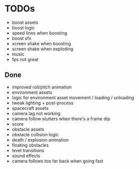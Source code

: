# TODOs

- boost assets
- boost logic
- speed lines when boosting
- boost sfx
- screen shake when boosting
- screen shake when exploding
- music
- fps not great

## Done
- improved roll/pitch animation
- environment assets
- logic for environment asset movement / loading / unloading
- tweak lighting + post-process
- spacecraft assets
- camera lag not working
- camera follow stutters when there's a frame dip
- score
- obstacle assets
- obstacle collision logic
- death / explosion animation
- floating obstacles
- level transitions
- sound effects
- camera follows too far back when going fast
